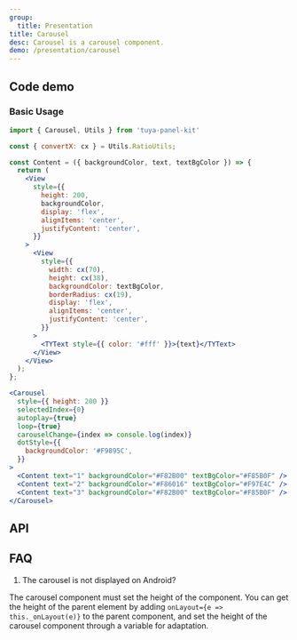 ```yaml
---
group:
  title: Presentation
title: Carousel
desc: Carousel is a carousel component.
demo: /presentation/carousel
---
```


## Code demo

### Basic Usage

```jsx
import { Carousel, Utils } from 'tuya-panel-kit'

const { convertX: cx } = Utils.RatioUtils;

const Content = ({ backgroundColor, text, textBgColor }) => {
  return (
    <View
      style={{
        height: 200,
        backgroundColor,
        display: 'flex',
        alignItems: 'center',
        justifyContent: 'center',
      }}
    >
      <View
        style={{
          width: cx(70),
          height: cx(38),
          backgroundColor: textBgColor,
          borderRadius: cx(19),
          display: 'flex',
          alignItems: 'center',
          justifyContent: 'center',
        }}
      >
        <TYText style={{ color: '#fff' }}>{text}</TYText>
      </View>
    </View>
  );
};

<Carousel
  style={{ height: 200 }}
  selectedIndex={0}
  autoplay={true}
  loop={true}
  carouselChange={index => console.log(index)}
  dotStyle={{
    backgroundColor: '#F9895C',
  }}
>
  <Content text="1" backgroundColor="#F82B00" textBgColor="#F85B0F" />
  <Content text="2" backgroundColor="#F86016" textBgColor="#F97E4C" />
  <Content text="3" backgroundColor="#F82B00" textBgColor="#F85B0F" />
</Carousel>
```

## API

<API name="CarouselProps"></API>

## FAQ

1. The carousel is not displayed on Android?

The carousel component must set the height of the component. You can get the height of the parent element by adding `onLayout={e => this._onLayout(e)}` to the parent component, and set the height of the carousel component through a variable for adaptation.
